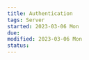 ```yaml
---
title: Authentication
tags: Server   
started: 2023-03-06 Mon
due: 
modified: 2023-03-06 Mon
status: 
---
```

